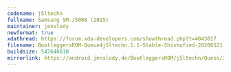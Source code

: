```yaml
---
codename: j5ltechn
fullname: Samsung SM-J5008 (2015)
maintainer: jenslody
newformat: true
xdathread: https://forum.xda-developers.com/showthread.php?t=4043017
filename: BootleggersROM-Queue4j5ltechn.5.1-Stable-Shishufied-20200521-210054.zip
buildsize: 547648610
mirrorlink: https://android.jenslody.de/BootleggersROM/j5ltechn/Queso/20200521-210054/
---
```



